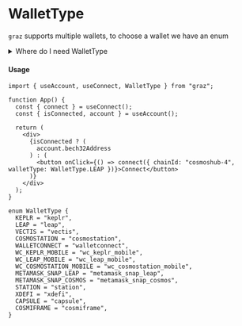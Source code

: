 # WalletType

`graz` supports multiple wallets, to choose a wallet we have an enum

<details><summary>Where do I need WalletType</summary>
<p>

- [`useConnect`](../hooks/useConnect.md)
- [`useCheckWallet`](../hooks/useCheckWallet.md)
- [`useSuggestChainAndConnect`](../hooks/useSuggestChainAndConnect.md)
- [`GrazProvider`](../provider/grazProvider.md)

</p>
</details>

#### Usage

```tsx
import { useAccount, useConnect, WalletType } from "graz";

function App() {
  const { connect } = useConnect();
  const { isConnected, account } = useAccount();

  return (
    <div>
      {isConnected ? (
        account.bech32Address
      ) : (
        <button onClick={() => connect({ chainId: "cosmoshub-4", walletType: WalletType.LEAP })}>Connect</button>
      )}
    </div>
  );
}
```

```tsx
enum WalletType {
  KEPLR = "keplr",
  LEAP = "leap",
  VECTIS = "vectis",
  COSMOSTATION = "cosmostation",
  WALLETCONNECT = "walletconnect",
  WC_KEPLR_MOBILE = "wc_keplr_mobile",
  WC_LEAP_MOBILE = "wc_leap_mobile",
  WC_COSMOSTATION_MOBILE = "wc_cosmostation_mobile",
  METAMASK_SNAP_LEAP = "metamask_snap_leap",
  METAMASK_SNAP_COSMOS = "metamask_snap_cosmos",
  STATION = "station",
  XDEFI = "xdefi",
  CAPSULE = "capsule",
  COSMIFRAME = "cosmiframe",
}
```
